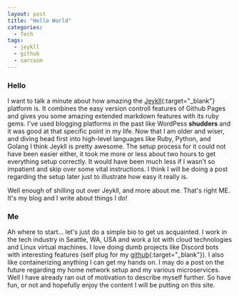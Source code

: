 ```yaml
---
layout: post
title: "Hello World"
categories:
  - Tech
tags:
  - jeykll
  - github
  - sarcasm
---
```


### Hello

I want to talk a minute about how amazing the [Jeykll](https://jekyllrb.com/docs/home/){:target="_blank"} platform is. It combines the easy version controll features of Github Pages and gives you some amazing extended markdown features with its ruby gems. I've used blogging platforms in the past like WordPess <strong>shudders</strong> and it was good at that specific point in my life. Now that I am older and wiser, and diving head first into high-level languages like Ruby, Python, and Golang I think Jeykll is pretty awesome. The setup process for it could not have been easier either, it took me more or less about two hours to get everything setup correctly. It would have been much less if I wasn't so impatient and skip over some vital instructions. I think I will be doing a post regarding the setup later just to illustrate how easy it really is. 

Well enough of shilling out over Jeykll, and more about me. That's right ME. It's my blog and I write about things I do!

### Me

Ah where to start... let's just do a simple bio to get us acquainted. I work in the tech industry in Seattle, WA, USA and work a lot with cloud technologies and Linux virtual machines. I love doing dumb projects like Discord bots with interesting features (self plug for my [github](https://github.com/taylorsmcclure){:target="_blank"}). I also like containerizing anything I can get my hands on. I may do a post on the future regarding my home network setup and my various microservices. Well I have already ran out of motivation to describe myself further. So have fun, or not and hopefully enjoy the content I will be putting on this site.
